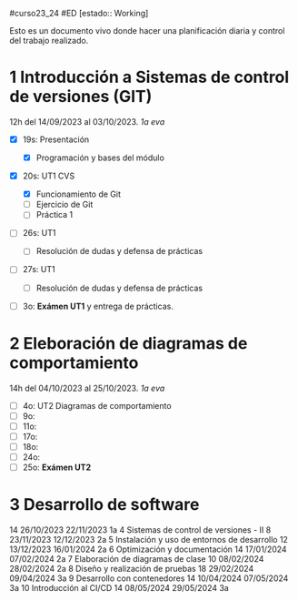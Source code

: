 #curso23_24 #ED [estado:: Working] 

Esto es un documento vivo donde hacer una planificación diaria y control del trabajo realizado.

# 1 Introducción a Sistemas de control de versiones (GIT)
 12h del 14/09/2023 al 03/10/2023.  *1a eva*

 + [x] 19s: Presentación
   + [x] Programación y bases del módulo
 + [x] 20s: UT1 CVS
   + [x] Funcionamiento de Git
   + [ ] Ejercicio de Git
   + [ ] Práctica 1
 + [ ] 26s: UT1
   + [ ] Resolución de dudas y defensa de prácticas
 + [ ] 27s: UT1
   + [ ] Resolución de dudas y defensa de prácticas
 + [ ] 3o: **Exámen UT1** y entrega de prácticas.   
 

# 2 Eleboración de diagramas de comportamiento
 14h del  04/10/2023 al 25/10/2023. *1a eva*

* [ ] 4o: UT2 Diagramas de comportamiento
* [ ] 9o:
* [ ] 11o:
* [ ] 17o:
* [ ] 18o:
* [ ] 24o:
* [ ] 25o: **Exámen UT2**

# 3 Desarrollo de software
 14
 26/10/2023
 22/11/2023
 1a
4 Sistemas de control de versiones - II
 8
 23/11/2023
 12/12/2023
 2a
5 Instalación y uso de entornos de desarrollo
 12
 13/12/2023
 16/01/2024
 2a
6 Optimización y documentación
 14
 17/01/2024
 07/02/2024
 2a
7 Elaboración de diagramas de clase
 10
 08/02/2024
 28/02/2024
 2a
8 Diseño y realización de pruebas
 18
 29/02/2024
 09/04/2024
 3a
9 Desarrollo con contenedores
 14
 10/04/2024
 07/05/2024
 3a
10 Introducción al CI/CD
 14
 08/05/2024
 29/05/2024
 3a
